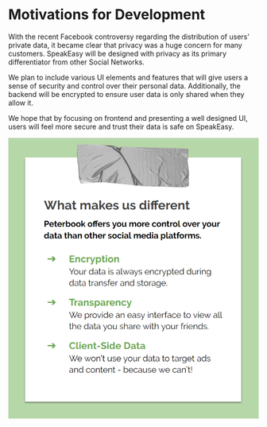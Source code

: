 # Motivations for Development

With the recent Facebook controversy regarding the distribution of users’ private data, it became clear that privacy was a huge concern for many customers. SpeakEasy will be designed with privacy as its primary differentiator from other Social Networks. 

We plan to include various UI elements and features that will give users a sense of security and control over their personal data. Additionally, the backend will be encrypted to ensure user data is only shared when they allow it. 

We hope that by focusing on frontend and presenting a well designed UI, users will feel more secure and trust their data is safe on SpeakEasy. 

![Motivation](./images/design1.png)